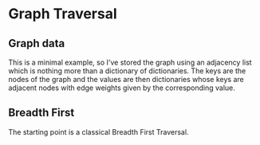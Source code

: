 # Graph Traversal

## Graph data

This is a minimal example, so I've stored the graph using an adjacency list which is nothing more than a dictionary of dictionaries. The keys are the nodes of the graph and the values are then dictionaries whose keys are adjacent nodes with edge weights given by the corresponding value.

## Breadth First

The starting point is a classical Breadth First Traversal.

